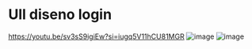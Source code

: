 # Ull diseno login

https://youtu.be/sv3sS9igiEw?si=iugq5V11hCU81MGR
![image](https://github.com/Derek120/U3-Act1/assets/159184890/153a5866-61de-4029-ad87-7ec66c396a3d)
![image](https://github.com/Derek120/U3-Act1/assets/159184890/b35725ab-41a6-446e-b759-149684c2e145)
